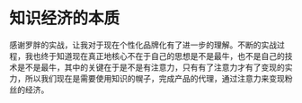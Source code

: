 # 知识经济的本质

感谢罗胖的实战，让我对于现在个性化品牌化有了进一步的理解。不断的实战过程，我也终于知道现在真正地核心不在于自己的思想是不是最牛，也不是自己的技术是不是最牛，其中的关键在于是不是有注意力，只有有了注意力才有了变现的实力，所以我们现在是需要使用知识的幌子，完成产品的代理，通过注意力来变现粉丝的经济。
